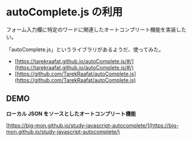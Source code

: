 # autoComplete.js の利用

フォーム入力欄に特定のワードに関連したオートコンプリート機能を実装したい。

「autoComplete.js」というライブラリがあるようだ、使ってみた。

- [https://tarekraafat.github.io/autoComplete.js/#/](https://tarekraafat.github.io/autoComplete.js/#/)
- [https://github.com/TarekRaafat/autoComplete.js](https://github.com/TarekRaafat/autoComplete.js)

## DEMO

**ローカル JSON をソースとしたオートコンプリート機能**

[https://big-mon.github.io/study-javascript-autocomplete/](https://big-mon.github.io/study-javascript-autocomplete/)
